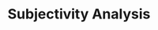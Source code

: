---
title: "Subjectivity Analysis"

categories: ['']

tags: ['Subjectivity', 'Analysis']

arabic: ['تحليل موضوعية الكلام', 'تحليل المعنى التقديري للكلمة']

publishers: ['المعالجة اﻵلية للنصوص العربية']

types: "word"

slug: ""
---